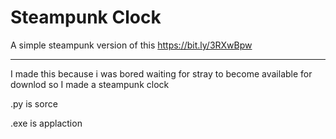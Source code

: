 # Steampunk Clock
A simple steampunk version of this https://bit.ly/3RXwBpw 
______________________________________________________________

I made this because i was bored waiting for stray to become available for downlod so I made a steampunk clock

.py is sorce

.exe is applaction
